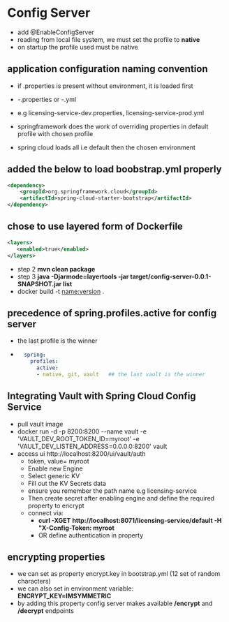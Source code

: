 # Config Server
- add @EnableConfigServer
- reading from local file system, we must set the profile to **native**
- on startup the profile used must be native

## application configuration naming convention
- if  <APPNAME>.properties is present without environment, it is loaded first
-  <APPNAME>-<ENVIRONMENT>.properties  or <APPNAME>-<ENVIRONMENT>.yml
  - e.g licensing-service-dev.properties, licensing-service-prod.yml

- springframework does the work of overriding properties in default profile with chosen profile
- spring cloud loads all i.e default then the chosen environment

## added the below to load boobstrap.yml properly
```xml
<dependency>
	<groupId>org.springframework.cloud</groupId>
	<artifactId>spring-cloud-starter-bootstrap</artifactId>
</dependency>
```

## chose to use layered form of Dockerfile
```xml
<layers>
   <enabled>true</enabled>
</layers>
```
- step 2 **mvn clean package**
- step 3 **java -Djarmode=layertools -jar target/config-server-0.0.1-SNAPSHOT.jar list**
- docker build -t <name:version> .

## precedence of spring.profiles.active for config server
- the last profile is the winner
- ```yaml
    spring:
      profiles:
        active:
        - native, git, vault   ## the last vault is the winner
  ```


## Integrating Vault with Spring Cloud Config Service
- pull vault image
- docker run -d -p 8200:8200 --name vault -e 'VAULT_DEV_ROOT_TOKEN_ID=myroot' -e 'VAULT_DEV_LISTEN_ADDRESS=0.0.0.0:8200' vault
- access ui http://localhost:8200/ui/vault/auth
  - token,  value= myroot
  - Enable new Engine
  - Select generic KV
  - Fill out the KV Secrets data
  - ensure you remember the path name e.g licensing-service
  - Then create secret after enabling engine and define the required property to encrypt
  - connect via: 
    - **curl -XGET http://localhost:8071/licensing-service/default -H "X-Config-Token: myroot**
    - OR define authentication in property 


## encrypting properties
- we can set as property encrypt.key in bootstrap.yml  (12 set of random characters)
- we can also set in environment variable: **ENCRYPT_KEY=IMSYMMETRIC**
- by adding this property config server makes available **/encrypt** and **/decrypt** endpoints
